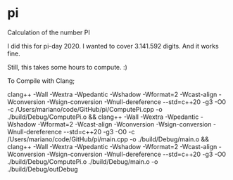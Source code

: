 # pi
Calculation of the number PI

 I did this for pi-day 2020. I wanted to cover 3.141.592 digits. And it works fine.
 
 Still, this takes some hours to compute. :)
 
 
To Compile with Clang; 

clang++ -Wall -Wextra -Wpedantic -Wshadow -Wformat=2 -Wcast-align -Wconversion -Wsign-conversion -Wnull-dereference --std=c++20 -g3 -O0 -c /Users/mariano/code/GitHub/pi/ComputePi.cpp -o ./build/Debug/ComputePi.o && clang++ -Wall -Wextra -Wpedantic -Wshadow -Wformat=2 -Wcast-align -Wconversion -Wsign-conversion -Wnull-dereference --std=c++20 -g3 -O0  -c /Users/mariano/code/GitHub/pi/main.cpp -o ./build/Debug/main.o && clang++ -Wall -Wextra -Wpedantic -Wshadow -Wformat=2 -Wcast-align -Wconversion -Wsign-conversion -Wnull-dereference --std=c++20 -g3 -O0   ./build/Debug/ComputePi.o ./build/Debug/main.o -o ./build/Debug/outDebug 